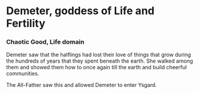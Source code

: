 # Demeter, goddess of Life and Fertility
### Chaotic Good, Life domain

Demeter saw that the halflings had lost their love of things that grow during the hundreds of years that they spent beneath the earth.
She walked among them and showed them how to once again till the earth and build cheerful communities.

The All-Father saw this and allowed Demeter to enter Ysgard.
